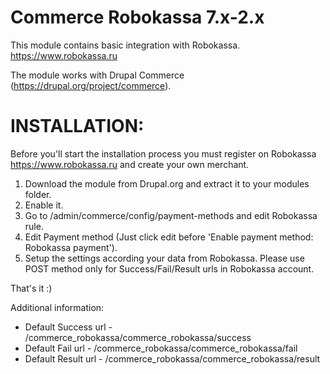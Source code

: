 # Commerce Robokassa 7.x-2.x

This module contains basic integration with Robokassa.
https://www.robokassa.ru

The module works with Drupal Commerce (https://drupal.org/project/commerce).

# INSTALLATION:
Before you'll start the installation process you must register on Robokassa
https://www.robokassa.ru and create your own merchant.

1. Download the module from Drupal.org and extract it to your modules folder.
2. Enable it.
3. Go to /admin/commerce/config/payment-methods and edit Robokassa rule.
4. Edit Payment method
(Just click edit before 'Enable payment method: Robokassa payment').
5. Setup the settings according your data from Robokassa. Please use POST 
method only for Success/Fail/Result urls in Robokassa account.

That's it :)

Additional information:
- Default Success url - /commerce_robokassa/commerce_robokassa/success
- Default Fail url - /commerce_robokassa/commerce_robokassa/fail
- Default Result url - /commerce_robokassa/commerce_robokassa/result
